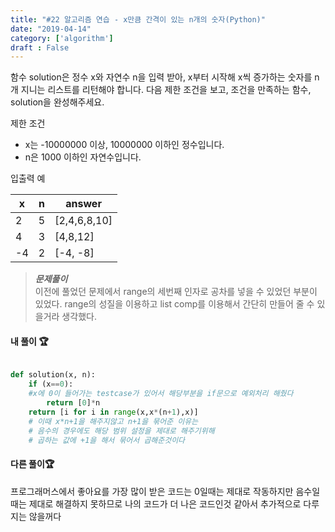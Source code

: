 ```yaml
---
title: "#22 알고리즘 연습 - x만큼 간격이 있는 n개의 숫자(Python)"
date: "2019-04-14"
category: ['algorithm']
draft : False
---
```



함수 solution은 정수 x와 자연수 n을 입력 받아, 
x부터 시작해 x씩 증가하는 숫자를 n개 지니는 리스트를 리턴해야 합니다. 
다음 제한 조건을 보고, 조건을 만족하는 함수, solution을 완성해주세요.


제한 조건

* x는 -10000000 이상, 10000000 이하인 정수입니다.
* n은 1000 이하인 자연수입니다.
  

입출력 예

|x	|n	|answer|
|-|-|-|
|2	|5	|[2,4,6,8,10]|
|4	|3	|[4,8,12]|
|-4|	2|	[-4, -8]|



>__*문제풀이*__   
이전에 풀었던 문제에서
range의 세번째 인자로 공차를 넣을 수 있었던 부분이 있었다.
range의 성질을 이용하고 list comp를 이용해서 간단히 만들어 줄 수 있을거라 생각했다.

#### 내 풀이 🏆
```python

def solution(x, n):
    if (x==0):                    
    #x에 0이 들어가는 testcase가 있어서 해당부분을 if문으로 예외처리 해줬다
        return [0]*n
    return [i for i in range(x,x*(n+1),x)]  
    # 이때 x*n+1을 해주지않고 n+1을 묶어준 이유는 
    # 음수의 경우에도 해당 범위 설정을 제대로 해주기위해
    # 곱하는 값에 +1을 해서 묶어서 곱해준것이다

```

#### 다른 풀이🏆

프로그래머스에서 좋아요를 가장 많이 받은 코드는 0일때는 제대로 작동하지만
음수일때는 제대로 해결하지 못하므로 나의 코드가 더 나은 코드인것 같아서 추가적으로
다루지는 않을꺼다